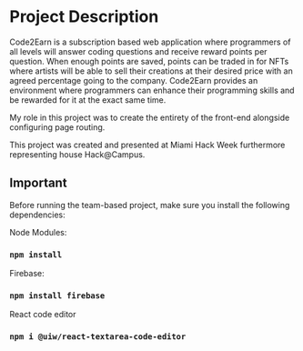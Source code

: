 # Project Description

Code2Earn is a subscription based web application where programmers of all levels will answer coding questions and receive reward points per question. When enough points are saved, points can be traded in for NFTs where artists will be able to sell their creations at their desired price with an agreed percentage going to the company. Code2Earn provides an environment where programmers can enhance their programming skills and be rewarded for it at the exact same time.

My role in this project was to create the entirety of the front-end alongside configuring page routing.

This project was created and presented at Miami Hack Week furthermore representing house Hack@Campus.

## Important

Before running the team-based project, make sure you install the following dependencies:

Node Modules:
### `npm install`

Firebase:
### `npm install firebase`

React code editor
### `npm i @uiw/react-textarea-code-editor`
